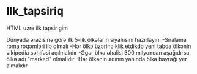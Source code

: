# Ilk_tapsiriq
HTML uzre ilk tapsirigim

 Dünyada ərazisinə görə ilk 5-lik ölkələrin siyahısını hazırlayın:
-Sıralama roma rəqəmləri ilə olmalı 
-Hər ölkə üzərinə klik etdikdə yeni tabda ölkənin vikipedia səhifəsi açılmalıdır
-Əgər ölkə əhalisi 300 milyondan aşağıdırsa ölkə adı "marked" olmalıdır
-Hər ölkənin adının yanında ölkə bayrağı yer almalıdır

